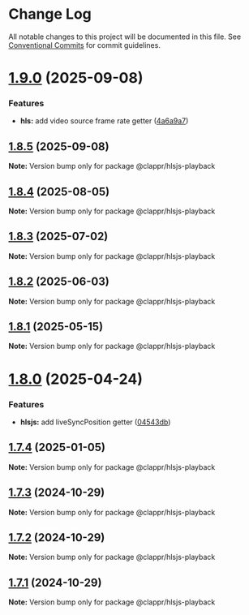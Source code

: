 # Change Log

All notable changes to this project will be documented in this file.
See [Conventional Commits](https://conventionalcommits.org) for commit guidelines.

# [1.9.0](https://github.com/clappr/hlsjs-playback/compare/@clappr/hlsjs-playback@1.8.5...@clappr/hlsjs-playback@1.9.0) (2025-09-08)

### Features

- **hls:** add video source frame rate getter ([4a6a9a7](https://github.com/clappr/hlsjs-playback/commit/4a6a9a71786caeda5f0d894140e25553fdbeb0a8))

## [1.8.5](https://github.com/clappr/hlsjs-playback/compare/@clappr/hlsjs-playback@1.8.4...@clappr/hlsjs-playback@1.8.5) (2025-09-08)

**Note:** Version bump only for package @clappr/hlsjs-playback

## [1.8.4](https://github.com/clappr/hlsjs-playback/compare/@clappr/hlsjs-playback@1.8.3...@clappr/hlsjs-playback@1.8.4) (2025-08-05)

**Note:** Version bump only for package @clappr/hlsjs-playback

## [1.8.3](https://github.com/clappr/hlsjs-playback/compare/@clappr/hlsjs-playback@1.8.2...@clappr/hlsjs-playback@1.8.3) (2025-07-02)

**Note:** Version bump only for package @clappr/hlsjs-playback

## [1.8.2](https://github.com/clappr/hlsjs-playback/compare/@clappr/hlsjs-playback@1.8.1...@clappr/hlsjs-playback@1.8.2) (2025-06-03)

**Note:** Version bump only for package @clappr/hlsjs-playback

## [1.8.1](https://github.com/clappr/hlsjs-playback/compare/@clappr/hlsjs-playback@1.8.0...@clappr/hlsjs-playback@1.8.1) (2025-05-15)

**Note:** Version bump only for package @clappr/hlsjs-playback

# [1.8.0](https://github.com/clappr/hlsjs-playback/compare/@clappr/hlsjs-playback@1.7.4...@clappr/hlsjs-playback@1.8.0) (2025-04-24)

### Features

- **hlsjs:** add liveSyncPosition getter ([04543db](https://github.com/clappr/hlsjs-playback/commit/04543db8352222de217aa281c3bb9bc354950f93))

## [1.7.4](https://github.com/clappr/hlsjs-playback/compare/@clappr/hlsjs-playback@1.7.3...@clappr/hlsjs-playback@1.7.4) (2025-01-05)

**Note:** Version bump only for package @clappr/hlsjs-playback

## [1.7.3](https://github.com/clappr/hlsjs-playback/compare/@clappr/hlsjs-playback@1.7.2...@clappr/hlsjs-playback@1.7.3) (2024-10-29)

**Note:** Version bump only for package @clappr/hlsjs-playback

## [1.7.2](https://github.com/clappr/hlsjs-playback/compare/@clappr/hlsjs-playback@1.7.1...@clappr/hlsjs-playback@1.7.2) (2024-10-29)

**Note:** Version bump only for package @clappr/hlsjs-playback

## [1.7.1](https://github.com/clappr/hlsjs-playback/compare/@clappr/hlsjs-playback@1.7.0...@clappr/hlsjs-playback@1.7.1) (2024-10-29)

**Note:** Version bump only for package @clappr/hlsjs-playback
